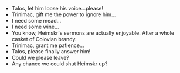 - Talos, let him loose his voice...please!
- Trinimac, gift me the power to ignore him...
- I need some mead...
- I need some wine...
- You know, Heimskr's sermons are actually enjoyable. After a whole casket of Colovian brandy.
- Trinimac, grant me patience...
- Talos, please finally answer him!
- Could we please leave?
- Any chance we could shut Heimskr up?
